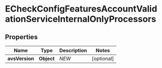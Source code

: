 
# ECheckConfigFeaturesAccountValidationServiceInternalOnlyProcessors

## Properties
Name | Type | Description | Notes
------------ | ------------- | ------------- | -------------
**avsVersion** | **Object** | *NEW* |  [optional]



